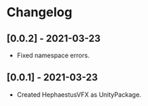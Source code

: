# Changelog

## [0.0.2] - 2021-03-23
- Fixed namespace errors.

## [0.0.1] - 2021-03-23
- Created HephaestusVFX as UnityPackage.